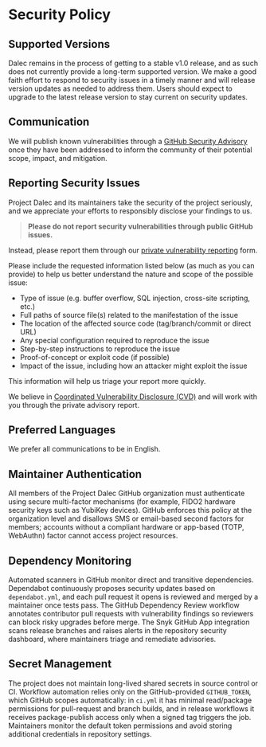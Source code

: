 # Security Policy

## Supported Versions

Dalec remains in the process of getting to a stable v1.0 release, and as such does not currently provide a long-term supported version.
We make a good faith effort to respond to security issues in a timely manner and will release version updates as needed to address them.
Users should expect to upgrade to the latest release version to stay current on security updates.

## Communication

We will publish known vulnerabilities through a [GitHub Security Advisory](https://github.com/project-dalec/dalec/security/advisories) once they have been addressed to inform the community of their potential scope, impact, and mitigation.

## Reporting Security Issues

Project Dalec and its maintainers take the security of the project seriously, and we appreciate your efforts to responsibly disclose your findings to us.

> **Please do not report security vulnerabilities through public GitHub issues.**

Instead, please report them through our [private vulnerability reporting](https://github.com/project-dalec/dalec/security/advisories/new) form.

Please include the requested information listed below (as much as you can provide) to help us better understand the nature and scope of the possible issue:

* Type of issue (e.g. buffer overflow, SQL injection, cross-site scripting, etc.)
* Full paths of source file(s) related to the manifestation of the issue
* The location of the affected source code (tag/branch/commit or direct URL)
* Any special configuration required to reproduce the issue
* Step-by-step instructions to reproduce the issue
* Proof-of-concept or exploit code (if possible)
* Impact of the issue, including how an attacker might exploit the issue

This information will help us triage your report more quickly.

We believe in [Coordinated Vulnerability Disclosure (CVD)](https://en.wikipedia.org/wiki/Coordinated_vulnerability_disclosure) and will work with you through the private advisory report.

## Preferred Languages

We prefer all communications to be in English.

## Maintainer Authentication

All members of the Project Dalec GitHub organization must authenticate using secure multi-factor mechanisms (for example, FIDO2 hardware security keys such as YubiKey devices). GitHub enforces this policy at the organization level and disallows SMS or email-based second factors for members; accounts without a compliant hardware or app-based (TOTP, WebAuthn) factor cannot access project resources.

## Dependency Monitoring

Automated scanners in GitHub monitor direct and transitive dependencies. Dependabot continuously proposes security updates based on `dependabot.yml`, and each pull request it opens is reviewed and merged by a maintainer once tests pass. The GitHub Dependency Review workflow annotates contributor pull requests with vulnerability findings so reviewers can block risky upgrades before merge. The Snyk GitHub App integration scans release branches and raises alerts in the repository security dashboard, where maintainers triage and remediate advisories.

## Secret Management

The project does not maintain long-lived shared secrets in source control or CI. Workflow automation relies only on the GitHub-provided `GITHUB_TOKEN`, which GitHub scopes automatically: in `ci.yml` it has minimal read/package permissions for pull-request and branch builds, and in release workflows it receives package-publish access only when a signed tag triggers the job. Maintainers monitor the default token permissions and avoid storing additional credentials in repository settings.
